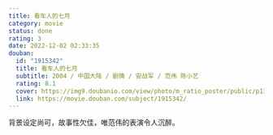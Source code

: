 ```yaml
---
title: 看车人的七月
category: movie
status: done
rating: 3
date: 2022-12-02 02:33:35
douban:
  id: "1915342"
  title: 看车人的七月
  subtitle: 2004 / 中国大陆 / 剧情 / 安战军 / 范伟 陈小艺
  rating: 8.1
  cover: https://img9.doubanio.com/view/photo/m_ratio_poster/public/p1357942694.jpg
  link: https://movie.douban.com/subject/1915342/
---
```


背景设定尚可，故事性欠佳，唯范伟的表演令人沉醉。